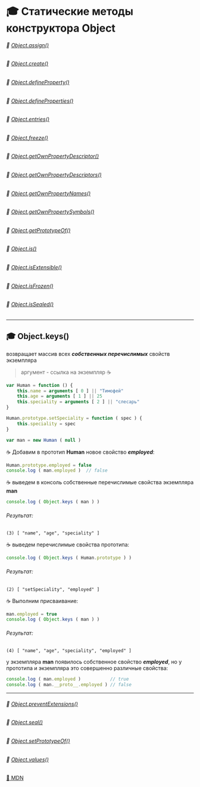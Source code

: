 # :mortar_board: Статические методы конструктора  Object
###### :radio_button: <a href="Object.assign">Object.assign()</a>
###### :radio_button: <a href="">Object.create()</a>
###### :radio_button: <a href="Object.defineProperty">Object.defineProperty()</a>
###### :radio_button: <a href="Object.defineProperties">Object.defineProperties()</a>
###### :radio_button: <a href="Object.entries">Object.entries()</a>
###### :radio_button: <a href="">Object.freeze()</a>
###### :radio_button: <a href="Object.getOwnPropertyDescriptor">Object.getOwnPropertyDescriptor()</a>
###### :radio_button: <a href="Object.getOwnPropertyDescriptors">Object.getOwnPropertyDescriptors()</a>
###### :radio_button: <a href="Object.getOwnPropertyNames">Object.getOwnPropertyNames()</a>
###### :radio_button: <a href="">Object.getOwnPropertySymbols()</a>
###### :radio_button: <a href="">Object.getPrototypeOf()</a>
###### :radio_button: <a href="">Object.is()</a>
###### :radio_button: <a href="">Object.isExtensible()</a>
###### :radio_button: <a href="">Object.isFrozen()</a>
###### :radio_button: <a href="">Object.isSealed()</a>
***
## :mortar_board: Object.keys()
возвращает массив всех **_собственных перечислимых_** свойств экземпляра

> аргумент - ссылка на экземпляр
:coffee:
```javascript
var Human = function () {
    this.name = arguments [ 0 ] || "Тимофей"
    this.age = arguments [ 1 ] || 25
    this.speciality = arguments [ 2 ] || "слесарь"
}

Human.prototype.setSpeciality = function ( spec ) {
    this.speciality = spec
}

var man = new Human ( null )
```
:coffee: Добавим в прототип **Human** новое свойство **_employed_**:
```javascript
Human.prototype.employed = false
console.log ( man.employed )  // false
```    
:coffee: выведем в консоль собственные перечислимые свойства экземпляра  **man**
```javascript
console.log ( Object.keys ( man ) )
```
###### Результат:
```console
(3) [ "name", "age", "speciality" ]
```
:coffee: выведем перечислимые свойства прототипа:
```javascript
console.log ( Object.keys ( Human.prototype ) )
```
###### Результат:
```console
(2) [ "setSpeciality", "employed" ]
```
:coffee: Выполним присваивание:
```javascript
man.employed = true
console.log ( Object.keys ( man ) )
```
###### Результат:
```console
(4) [ "name", "age", "speciality", "employed" ]
```
у экземпляра **man** появилось собственное свойство  **_employed_**, но у прототипа и экземпляра это совершенно различные свойства:
```javascript
console.log ( man.employed )           // true
console.log ( man.__proto__.employed ) // false
```
***
###### :radio_button: <a href="">Object.preventExtensions()</a>
###### :radio_button: <a href="">Object.seal()</a>
###### :radio_button: <a href="">Object.setPrototypeOf()</a>
###### :radio_button: <a href="Object.values">Object.values()</a>

[:link: MDN](https://developer.mozilla.org/en-US/docs/Web/JavaScript/Reference/Global_Objects/Object)